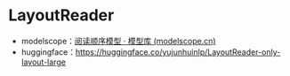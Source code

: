 # LayoutReader

- modelscope：[阅读顺序模型 · 模型库 (modelscope.cn)](https://www.modelscope.cn/models/yujunhuinlp/LayoutReader-only-layout-large/summary)
- huggingface：https://huggingface.co/yujunhuinlp/LayoutReader-only-layout-large
